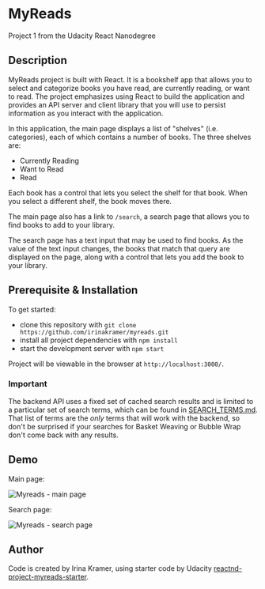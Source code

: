 # MyReads 

Project 1 from the Udacity React Nanodegree


## Description

MyReads project is built with React. It is a bookshelf app that allows you to select and categorize books you have read, are currently reading, or want to read. The project emphasizes using React to build the application and provides an API server and client library that you will use to persist information as you interact with the application.

In this application, the main page displays a list of "shelves" (i.e. categories), each of which contains a number of books. The three shelves are:

* Currently Reading
* Want to Read
* Read

Each book has a control that lets you select the shelf for that book. When you select a different shelf, the book moves there.

The main page also has a link to `/search`, a search page that allows you to find books to add to your library.

The search page has a text input that may be used to find books. As the value of the text input changes, the books that match that query are displayed on the page, along with a control that lets you add the book to your library. 


## Prerequisite & Installation

To get started:

* clone this repository with `git clone https://github.com/irinakramer/myreads.git`
* install all project dependencies with `npm install`
* start the development server with `npm start`

Project will be viewable in the browser at `http://localhost:3000/`.


### Important
The backend API uses a fixed set of cached search results and is limited to a particular set of search terms, which can be found in [SEARCH_TERMS.md](SEARCH_TERMS.md). That list of terms are the _only_ terms that will work with the backend, so don't be surprised if your searches for Basket Weaving or Bubble Wrap don't come back with any results.


## Demo

Main page:

![Myreads - main page](/src/public/screenshot_myreads_main.png?raw=true "Myreads - main page")


Search page:

![Myreads - search page](/src/public/screenshot_myreads_search.png?raw=true "Myreads - search page")


## Author

Code is created by Irina Kramer, using starter code by Udacity [reactnd-project-myreads-starter](https://github.com/udacity/reactnd-project-myreads-starter).